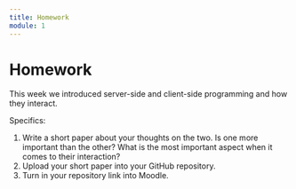 ```yaml
---
title: Homework
module: 1
---
```


# Homework

This week we introduced server-side and client-side programming and how they interact.

Specifics: 

1. Write a short paper about your thoughts on the two.  Is one more important than the other?  What is the most important aspect when it comes to their interaction?
2. Upload your short paper into your GitHub repository.
3. Turn in your repository link into Moodle. 